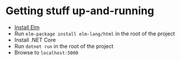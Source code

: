 # Getting stuff up-and-running
- [Install Elm](https://guide.elm-lang.org/install.html)
- Run `elm-package install elm-lang/html` in the root of the project
- Install .NET Core
- Run `dotnet run` in the root of the project
- Browse to `localhost:5000`